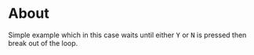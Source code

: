 ﻿# About

Simple example which in this case waits until either <kbd>Y</kbd>  or <kbd>N</kbd> is pressed then break out of the loop.